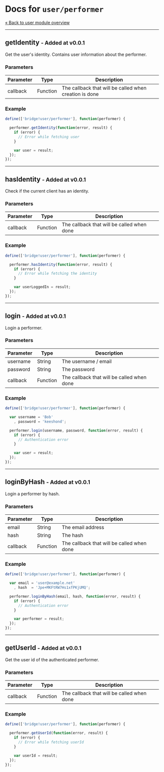 Docs for `user/performer`
=======

[&laquo; Back to user module overview](/api/user/index.md)

-----

getIdentity <small>- Added at v0.0.1</small>
-----

Get the user's identity. Contains user information about the performer.

### Parameters

| Parameter | Type     | Description                                            |
| --------- | -------- | ------------------------------------------------------ |
| callback  | Function | The callback that will be called when creation is done |

### Example
```js
define(['bridge!user/performer'], function(performer) {

  performer.getIdentity(function(error, result) {
    if (error) {
      // Error while fetching user
    }

    var user = result;
  });
});
```

------

hasIdentity <small>- Added at v0.0.1</small>
------

Check if the current client has an identity.

### Parameters

| Parameter | Type     | Description                                |
| --------- | -------- | ------------------------------------------ |
| callback  | Function | The callback that will be called when done |

### Example

```javascript
define(['bridge!user/performer'], function(performer) {

  performer.hasIdentity(function(error, result) {
    if (error) {
      // Error while fetching the identity
    }

    var userLoggedIn = result;
  });
});
```

-----

login <small>- Added at v0.0.1</small>
-----
Login a performer.

### Parameters

| Parameter | Type          | Description                                |
| --------- | ------------- | -------------------------------------------|
| username  | String        | The username / email                       |
| password  | String        | The password                               |
| callback  | Function      | The callback that will be called when done |

### Example
```js
define(['bridge!user/performer'], function(performer) {

  var username = 'Bob'
    , password = 'keeshond';

  performer.login(username, password, function(error, result) {
    if (error) {
      // Authentication error
    }

    var user = result;
  });
});
```

-----

loginByHash <small>- Added at v0.0.1</small>
------

Login a performer by hash.

### Parameters

| Parameter | Type     | Description                                |
| --------- | -------- | ------------------------------------------ |
| email     | String   | The email address                          |
| hash      | String   | The hash                                   |
| callback  | Function | The callback that will be called when done |

### Example

```javascript
define(['bridge!user/performer'], function(performer) {

  var email = 'user@example.net'
    , hash  = 'Jpe+MKFtRW7Hs1xfPKjUMQ';

  performer.loginByHash(email, hash, function(error, result) {
    if (error) {
      // Authentication error
    }

    var performer = result;
  });
});
```

-----

getUserId <small>- Added at v0.0.1</small>
-----
Get the user id of the authenticated performer.

### Parameters

| Parameter | Type          | Description                                |
| --------- | ------------- | ------------------------------------------ |
| callback  | Function      | The callback that will be called when done |

### Example
```js
define(['bridge!user/performer'], function(performer) {

  performer.getUserId(function(error, result) {
    if (error) {
      // Error while fetching userId
    }

    var userId = result;
  });
});
```
